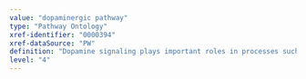 ```yaml
---
value: "dopaminergic pathway"
type: "Pathway Ontology"
xref-identifier: "0000394"
xref-dataSource: "PW"
definition: "Dopamine signaling plays important roles in processes such as motivation, learning and movement. It also plays several roles in the periphery as a modulator of renal, cardiovascular and the endocrine systems. Dopamine signals to a family of at least 5 receptors that are classified into two subfamilies that couple to distinct G proteins to elicit diverse downstream events. Deregulation of the pathway has been implicated in several neuropsychiatric and neurological disorders."
level: "4"
---
```

